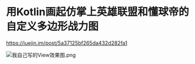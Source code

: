 # 用Kotlin画起仿掌上英雄联盟和懂球帝的自定义多边形战力图
https://juejin.im/post/5a37125bf265da432d282fa1

![我自己写的View效果图.png](https://user-gold-cdn.xitu.io/2017/12/18/160671fe3782969b?w=373&h=598&f=png&s=60414)

